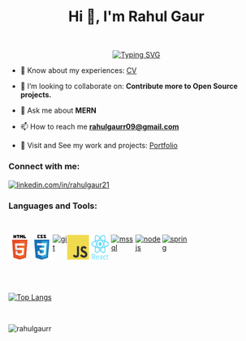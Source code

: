 <h1 align="center">Hi 👋, I'm Rahul Gaur</h1>

<br/>
<div align="center">
  
[![Typing SVG](https://readme-typing-svg.herokuapp.com?font=poppins&weight=800&size=32&pause=994&background=E233FF00&width=452&lines=Full+Stack+Web+Developer;Frontend+Development;Backend+Development)](https://git.io/typing-svg)
</div>


- 📃 Know about my experiences: [CV](https://drive.google.com/file/d/14dFeWwyXVl4fdJX4Y2fmyQmAhjaezo0R/view?usp=sharing)

- 🌱 I’m looking to collaborate on: **Contribute more to Open Source projects.**

- 💬 Ask me about **MERN**

- 📫 How to reach me **rahulgaurr09@gmail.com**
- 🔗 Visit and See my work and projects: [Portfolio](https://rahul-portfolio-25.vercel.app/)

<h3 align="left">Connect with me:</h3>
<p align="left">
<a href="https://linkedin.com/in/linkedin.com/in/rahulgaur21" target="blank"><img align="center" src="https://raw.githubusercontent.com/rahuldkjain/github-profile-readme-generator/master/src/images/icons/Social/linked-in-alt.svg" alt="linkedin.com/in/rahulgaur21" height="30" width="40" /></a>
</p>

<h3 align="left">Languages and Tools:</h3>
<br/>
<p align="left"; style="display: flex;justify-content: space-evenly;width: 70%;"> 
<a href="https://html.com/" target="_blank" rel="noreferrer"> <img src="https://raw.githubusercontent.com/devicons/devicon/master/icons/html5/html5-original-wordmark.svg" alt="css3" width="50" height="50"/> </a>
<a href="https://www.w3schools.com/css/" target="_blank" rel="noreferrer"> <img src="https://raw.githubusercontent.com/devicons/devicon/master/icons/css3/css3-original-wordmark.svg" alt="css3" width="50" height="50"/> </a>
 <a href="https://git-scm.com/" target="_blank" rel="noreferrer"> <img src="https://www.vectorlogo.zone/logos/git-scm/git-scm-icon.svg" alt="git"width="50" height="50"/> </a> <a href="https://developer.mozilla.org/en-US/docs/Web/JavaScript" target="_blank" rel="noreferrer"> <img src="https://raw.githubusercontent.com/devicons/devicon/master/icons/javascript/javascript-original.svg" alt="javascript"width="50" height="50"/> </a>
  <a href="https://reactjs.org/" target="_blank" rel="noreferrer"> <img src="https://raw.githubusercontent.com/devicons/devicon/master/icons/react/react-original-wordmark.svg" alt="linux"width="50" height="50"/> </a>
   <a href="https://expressjs.com/" target="_blank" rel="noreferrer"> <img src="https://camo.githubusercontent.com/61c5577620394e8fa6c68fd59533e217cb13d422ff36ff492b41d4a8e4b36bb6/68747470733a2f2f696d616765732e747574652e696f2f747574652f746f7069632f657870726573732d6a732e706e67" alt="mssql"width="50" height="50"/> </a>
    <a href="https://nodejs.org" target="_blank" rel="noreferrer"> <img src="https://camo.githubusercontent.com/bbba541fd5eca8a97e88260802b880c42be3c7f480b96978b2401517a7a61bf0/68747470733a2f2f7777772e7468652d6775696c642e6465762f626c6f672d6173736574732f6e6f64656a732d65736d2f6e6f64656a735f6c6f676f2e706e67" alt="nodejs"width="50" height="50"/> </a>
     <a href="https://www.mongodb.com/" target="_blank" rel="noreferrer"> <img src="https://camo.githubusercontent.com/392d75476895c9816d8e92b0d92e31fd570beb25bd4d339dd215afc2d90d66c1/68747470733a2f2f6173736574732d676c6f62616c2e776562736974652d66696c65732e636f6d2f3630303966366631303964353165363062393131626135332f3630323332633766656539663237383637346462396332635f396b69622d333534783431352d756e6e616d65642d6d6f6e676f64622d6c6f676f2d73762d31313536323836303732336d67656d706e6d7271332e706e67" alt="spring"width="50" height="50"/> </a> </p>

<br/>



</br>



[![Top Langs](https://github-readme-stats.vercel.app/api/top-langs/?username=RahulGaurr&layout=compact&text_color=daf7dc&bg_color=151515)](https://github.com/Coolasid/github-readme-stats)

</br>

<p align="left"> <img src="https://komarev.com/ghpvc/?username=rahulgaurr&label=Profile%20views&color=0e75b6&style=flat" alt="rahulgaurr" /> </p>
